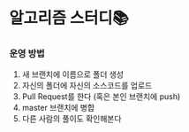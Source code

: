 # 알고리즘 스터디📚

### 운영 방법

1. 새 브랜치에 이름으로 폴더 생성
2. 자신의 폴더에 자신의 소스코드를 업로드
3. Pull Request를 한다 (혹은 본인 브랜치에 push)
4. master 브랜치에 병합
5. 다른 사람의 풀이도 확인해본다
